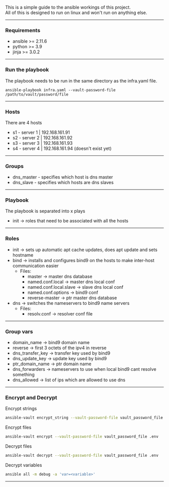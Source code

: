This is a simple guide to the ansible workings of this project. \
All of this is designed to run on linux and won't run on anything else.
___
### Requirements
* ansible >= 2.11.6
* python >= 3.9
* jinja >= 3.0.2
___
### Run the playbook
The playbook needs to be run in the same directory as the infra.yaml file.
```shell
ansible-playbook infra.yaml --vault-password-file /path/to/vault/password/file
```
___
### Hosts
There are 4 hosts
* s1 - server 1 | 192.168.161.91
* s2 - server 2 | 192.168.161.92
* s3 - server 3 | 192.168.161.93
* s4 - server 4 | 192.168.161.94  (doesn't exist yet)
---
### Groups
* dns_master - specifies which host is dns master
* dns_slave - specifies which hosts are dns slaves
___
### Playbook
The playbook is separated into x plays
* init -> roles that need to be associated with all the hosts
___
### Roles
* init -> sets up automatic apt cache updates, does apt update and sets hostname
* bind -> installs and configures bind9 on the hosts to make inter-host communication easier
  * Files:
    * master -> master dns database
    * named.conf.local -> master dns local conf
    * named.conf.local.slave -> slave dns local conf
    * named.conf.options -> bind9 conf
    * reverse-master -> ptr master dns database
* dns -> switches the nameservers to bind9 name servers
  * Files:
    * resolv.conf -> resolver conf file
___
### Group vars
* domain_name -> bind9 domain name
* reverse -> first 3 octets of the ipv4 in reverse
* dns_transfer_key -> transfer key used by bind9
* dns_update_key -> update key used by bind9
* ptr_domain_name -> ptr domain name
* dns_forwarders -> nameservers to use when local bind9 cant resolve something
* dns_allowed -> list of ips which are allowed to use dns
___
### Encrypt and Decrypt
Encrypt strings
```bash
ansible-vault encrypt_string --vault-password-file vault_password_file important_string 123
```
Encrypt files
```bash
ansible-vault encrypt --vault-password-file vault_password_file .env
```

Decrypt files
```bash
ansible-vault decrypt --vault-password-file vault_password_file .env
```

Decrypt variables
```bash
ansible all -m debug -a 'var=<variable>'
```
___